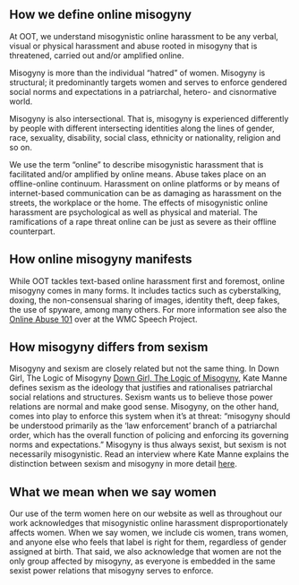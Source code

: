 ## How we define online misogyny

At OOT, we understand misogynistic online harassment to be any verbal, visual or physical harassment and abuse rooted in misogyny that is threatened, carried out and/or amplified online.

Misogyny is more than the individual “hatred” of women. Misogyny is structural; it predominantly targets women and serves to enforce gendered social norms and expectations in a patriarchal, hetero- and cisnormative world.

Misogyny is also intersectional. That is, misogyny is experienced differently by people with different intersecting identities along the lines of gender, race, sexuality, disability, social class, ethnicity or nationality, religion and so on.  

We use the term “online” to describe misogynistic harassment that is facilitated and/or amplified by online means. Abuse takes place on an offline-online continuum. Harassment on online platforms or by means of internet-based communication can be as damaging as harassment on the streets, the workplace or the home. The effects of misogynistic online harassment are psychological as well as physical and material. The ramifications of a rape threat online can be just as severe as their offline counterpart.

## How online misogyny manifests 

While OOT tackles text-based online harassment first and foremost, online misogyny comes in many forms. It includes tactics such as cyberstalking, doxing, the non-consensual sharing of images, identity theft, deep fakes, the use of spyware, among many others. For more information see also the [Online Abuse 101](https://womensmediacenter.com/speech-project/online-abuse-101) over at the WMC Speech Project. 

## How misogyny differs from sexism

Misogyny and sexism are closely related but not the same thing. In Down Girl, The Logic of Misogyny [Down Girl, The Logic of Misogyny](https://books.google.de/books/about/Down_Girl.html?id=LqPoAQAACAAJ), Kate Manne defines sexism as the ideology that justifies and rationalises patriarchal social relations and structures. Sexism wants us to believe those power relations are normal and make good sense. Misogyny, on the other hand, comes into play to enforce this system when it’s at threat: “misogyny should be understood primarily as the ‘law enforcement’ branch of a patriarchal order, which has the overall function of policing and enforcing its governing norms and expectations.” Misogyny is thus always sexist, but sexism is not necessarily misogynistic. Read an interview where Kate Manne explains the distinction between sexism and misogyny in more detail [here](https://www.vox.com/identities/2017/12/5/16705284/metoo-weinstein-misogyny-trump-sexism).

## What we mean when we say women

Our use of the term women here on our website as well as throughout our work acknowledges that misogynistic online harassment disproportionately affects women. When we say women, we include cis women, trans women, and anyone else who feels that label is right for them, regardless of gender assigned at birth. That said, we also acknowledge that women are not the only group affected by misogyny, as everyone is embedded in the same sexist power relations that misogyny serves to enforce.

